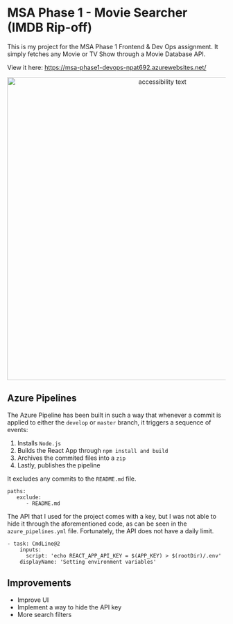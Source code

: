 # MSA Phase 1 - Movie Searcher (IMDB Rip-off)

This is my project for the MSA Phase 1 Frontend & Dev Ops assignment. It simply fetches any Movie or TV Show through a Movie Database API.

View it here:
https://msa-phase1-devops-npat692.azurewebsites.net/


<p align="center">
  <img src="https://i.imgur.com/387aCy0.jpg" width="700" alt="accessibility text">
</p>

## Azure Pipelines

The Azure Pipeline has been built in such a way that whenever a commit is applied to either the ``develop`` or ``master`` branch, it triggers a sequence of events:

1. Installs `Node.js`
2. Builds the React App through ``npm install and build``
3. Archives the commited files into a `zip`
4. Lastly, publishes the pipeline

It excludes any commits to the `README.md` file.

    paths:
       exclude:
          - README.md
              
The API that I used for the project comes with a key, but I was not able to hide it through the aforementioned code, as can be seen in the `azure_pipelines.yml` file. Fortunately, the API does not have a daily limit. 
              
    - task: CmdLine@2
        inputs:
          script: 'echo REACT_APP_API_KEY = $(APP_KEY) > $(rootDir)/.env'
        displayName: 'Setting environment variables' 
        
## Improvements

* Improve UI
* Implement a way to hide the API key
* More search filters
